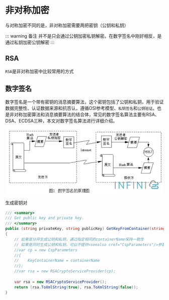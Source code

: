# 非对称加密

与对称加密不同的是，非对称加密需要两把密钥（公钥和私钥）

::: warning 备注
并不是只会通过公钥加密私钥解密。在数字签名中刚好相反，是通过私钥加密公钥解密
:::

## RSA

`RSA`是非对称加密中比较常用的方式

## 数字签名

数字签名是一个带有密钥的消息摘要算法，这个密钥包括了公钥和私钥，用于验证数据完整性、认证数据来源和抗否认，遵循OSI参考模型、`私钥签名`和`公钥验证`。也是非对称加密算法和消息摘要算法的结合体，常见的数字签名算法主要有RSA、DSA、ECDSA三种，本文对数字签名算法进行详细介绍。

![数字签名](/assets/img/algorithms/digital-signature.png "数字签名")

生成密钥对

```c#
/// <summary>
/// Get public key and private key.
/// </summary>
public (string privateKey, string publicKey) GetKeyFromContainer(string containerName)
{
    // 如果是分开生成公钥和私钥，通过指定相同的containerName保持一致性
    // 如果是同时生成公钥和私钥，可以不提供<seealso cref="CspParameters"/>参数
    //var cp = new CspParameters
    //{
    //    KeyContainerName = containerName
    //};
    //var rsa = new RSACryptoServiceProvider(cp);

    var rsa = new RSACryptoServiceProvider();
    return (rsa.ToXmlString(true), rsa.ToXmlString(false));
}
```